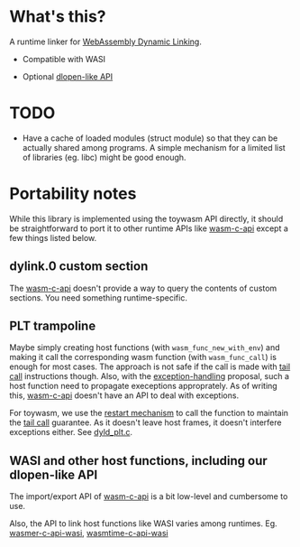 # What's this?

A runtime linker for [WebAssembly Dynamic Linking].

* Compatible with WASI

* Optional [dlopen-like API](../examples/libdl)

# TODO

* Have a cache of loaded modules (struct module) so that they can be
  actually shared among programs. A simple mechanism for a limited list
  of libraries (eg. libc) might be good enough.

# Portability notes

While this library is implemented using the toywasm API directly,
it should be straightforward to port it to other runtime APIs like
[wasm-c-api] except a few things listed below.

## dylink.0 custom section

The [wasm-c-api] doesn't provide a way to query the contents of custom
sections. You need something runtime-specific.

## PLT trampoline

Maybe simply creating host functions (with `wasm_func_new_with_env`)
and making it call the corresponding wasm function (with `wasm_func_call`)
is enough for most cases. The approach is not safe if the call is made
with [tail call] instructions though. Also, with the [exception-handling]
proposal, such a host function need to propagate execeptions approprately.
As of writing this, [wasm-c-api] doesn't have an API to deal with exceptions.

For toywasm, we use the [restart mechanism] to call the function to maintain
the [tail call] guarantee. As it doesn't leave host frames, it doesn't
interfere exceptions either. See [dyld_plt.c].

## WASI and other host functions, including our dlopen-like API

The import/export API of [wasm-c-api] is a bit low-level and cumbersome
to use.

Also, the API to link host functions like WASI varies among runtimes.
Eg. [wasmer-c-api-wasi], [wasmtime-c-api-wasi]

[WebAssembly Dynamic Linking]: https://github.com/WebAssembly/tool-conventions/blob/main/DynamicLinking.md

[wasm-c-api]: https://github.com/WebAssembly/wasm-c-api

[wasmer-c-api-wasi]: https://docs.rs/wasmer-c-api/4.1.0/wasmer/wasm_c_api/wasi/index.html

[wasmtime-c-api-wasi]: https://docs.wasmtime.dev/examples-c-wasi.html

[restart mechanism]: ../doc/check_interrupt.md

[dyld_plt.c]: dyld_plt.c

[tail call]: https://github.com/WebAssembly/tail-call

[exception-handling]: https://github.com/WebAssembly/exception-handling

